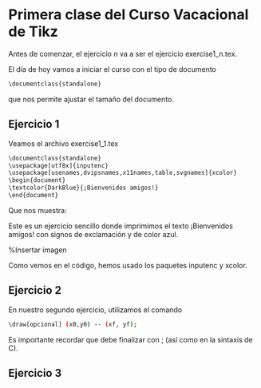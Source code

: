# Primera clase del Curso Vacacional de Tikz
Antes de comenzar, el ejercicio *n* va a ser el ejercicio exercise1_n.tex.

El día de hoy vamos a iniciar el curso con el tipo de documento 
```sh
\documentclass{standalone}
```
que nos permite ajustar el tamaño del documento.

## Ejercicio 1
Veamos el archivo exercise1_1.tex

```sh
\documentclass{standalone}
\usepackage[utf8x]{inputenc}
\usepackage[usenames,dvipsnames,x11names,table,svgnames]{xcolor}
\begin{document}
\textcolor{DarkBlue}{¡Bienvenidos amigos!}
\end{document}
```

Que nos muestra:

Este es un ejercicio sencillo donde imprimimos el texto ¡Bienvenidos amigos! con signos de exclamación y de color azul.

%Insertar imagen

Como vemos en el código, hemos usado los paquetes inputenc y xcolor.

## Ejercicio 2
En nuestro segundo ejercicio, utilizamos el comando
```sh
\draw[opcional] (x0,y0) -- (xf, yf);
```
Es importante recordar que debe finalizar con ; (así como en la sintaxis de C).

## Ejercicio 3
